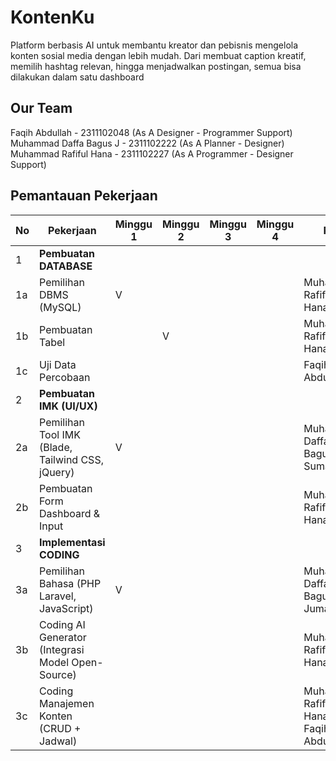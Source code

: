# KontenKu
Platform berbasis AI untuk membantu kreator dan pebisnis mengelola konten sosial media dengan lebih mudah. Dari membuat caption kreatif, memilih hashtag relevan, hingga menjadwalkan postingan, semua bisa dilakukan dalam satu dashboard

## Our Team
Faqih Abdullah          - 2311102048 (As A Designer - Programmer Support)
Muhammad Daffa Bagus J  - 2311102222 (As A Planner - Designer)
Muhammad Rafiful Hana   - 2311102227 (As A Programmer - Designer Support)

## Pemantauan Pekerjaan
| No  | Pekerjaan                                          | Minggu 1 | Minggu 2 | Minggu 3 | Minggu 4 | PIC                                      | Status  |
|-----|----------------------------------------------------|----------|----------|----------|----------|------------------------------------------|---------|
| 1   | **Pembuatan DATABASE**                             |          |          |          |          |                                          |         |
| 1a  | Pemilihan DBMS (MySQL)                             | V        |          |          |          | Muhammad Rafiful Hana                    | Selesai |
| 1b  | Pembuatan Tabel                                    |          | V        |          |          | Muhammad Rafiful Hana                    | Proses  |
| 1c  | Uji Data Percobaan                                 |          |          |          |          | Faqih Abdullah                           | Belum   |
| 2   | **Pembuatan IMK (UI/UX)**                          |          |          |          |          |                                          |         |
| 2a  | Pemilihan Tool IMK (Blade, Tailwind CSS, jQuery)   | V        |          |          |          | Muhammad Daffa Bagus Sumantoro           | Selesai |
| 2b  | Pembuatan Form Dashboard & Input                   |          |          |          |          | Muhammad Rafiful Hana                    | Belum   |
| 3   | **Implementasi CODING**                            |          |          |          |          |                                          |         |
| 3a  | Pemilihan Bahasa (PHP Laravel, JavaScript)         | V        |          |          |          | Muhammad Daffa Bagus Jumantoro           | Selesai |
| 3b  | Coding AI Generator (Integrasi Model Open-Source)  |          |          |          |          | Muhammad Rafiful Hana                    | Belum   |
| 3c  | Coding Manajemen Konten (CRUD + Jadwal)            |          |          |          |          | Muhammad Rafiful Hana & Faqih Abdullah   | Belum   |
